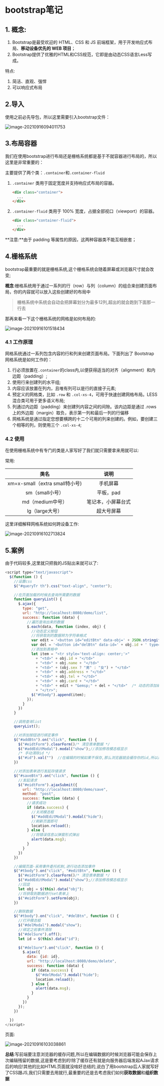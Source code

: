 # bootstrap笔记

## 1. 概念:

1. Bootstrap是最受欢迎的 HTML、CSS 和 JS 前端框架，用于开发响应式布局、**移动设备优先的 WEB 项目**；
2. Bootstrap提供了优雅的HTML和CSS规范，它即是由动态CSS语言Less写成。

特点:

1. 简洁、直观、强悍
2. 可以响应式布局

## 2.导入

使用之前必先导包，所以这里需要引入bootstrap文件：

![image-20210916094011753](https://springcloud-hrm-miao.oss-cn-beijing.aliyuncs.com/markdown/imgs/image-20210916094011753.png)

## 3.布局容器

我们在使用bootstrap进行布局还是栅格系统都是基于不就容器进行布局的，所以这里是非常重要的：

主要提供了两个类：`.container`和`.container-fluid`

1. `.container` 类用于固定宽度并支持响应式布局的容器。

   ```html
   <div class="container">
     ...
   </div>
   ```

2. `.container-fluid` 类用于 100% 宽度，占据全部视口（viewport）的容器。

   ```html
   <div class="container-fluid">
     ...
   </div>
   ```

**注意:**由于 padding 等属性的原因，这两种容器类不能互相嵌套；

## 4.栅格系统

bootstrap最重要的就是栅格系统,这个栅格系统会随着屏幕或浏览器尺寸就会改变;

**概念**:栅格系统用于通过一系列的行（row）与列（column）的组合来创建页面布局，你的内容就可以放入这些创建好的布局中

> 栅格系统中系统会自动会把屏幕划分为最多12列,超出的就会跑到下面那一行去

那再来看一下这个栅格系统的网格是如何布局的:

![image-20210916101518434](https://springcloud-hrm-miao.oss-cn-beijing.aliyuncs.com/markdown/imgs/image-20210916101518434.png)

### 4.1 工作原理

网格系统通过一系列包含内容的行和列来创建页面布局。下面列出了 Bootstrap 网格系统是如何工作的：

1. 行必须放置在`.container`的class内,以便获得适当的对齐（alignment）和内边距（padding）;
2. 使用行来创建列的水平组;
3. 内容应该放置在列内，且唯有列可以是行的直接子元素;
4. 预定义的网格类，比如 `.row` 和 `.col-xs-4`，可用于快速创建网格布局。LESS 混合类可用于更多语义布局;
5. 列通过内边距（padding）来创建列内容之间的间隙。该内边距是通过 .rows 上的外边距（margin）取负，表示第一列和最后一列的行偏移
6. 网格系统是通过指定您想要横跨的十二个可用的列来创建的。例如，要创建三个相等的列，则使用三个 `.col-xs-4`;

### 4.2 使用

在使用栅格系统中有专门的类是人家写好了我们就只需要拿来用就可以:

常用:

|              类名              |        说明        |
| :----------------------------: | :----------------: |
| xm=x-small（extra small特小号) |      手机屏幕      |
|        sm（small小号）         |     平板，pad      |
|        md（medium中号）        | 笔记本，小屏幕台式 |
|        lg（large大号）         |     超大号屏幕     |

这里详细解释网格系统如何跨设备工作:

![image-20210916102713824](https://springcloud-hrm-miao.oss-cn-beijing.aliyuncs.com/markdown/imgs/image-20210916102713824.png)

## 5.案例

由于代码较多,这里就只把我的JS贴出来就可以了:

```javascript
<script type="text/javascript">
  $(function () {
    //设置css
    $("#queryTr th").css("text-align", "center");

    //在页面加载的时候去查询所需要的数据
    function queryList() {
      $.ajax({
        type: "get",
        url: "http://localhost:8080/demo/list",
        success: function (data) {
          //遍历查询出来的数据
          $.each(data, function (index, obj) {
            //动态定义按钮
            //将获取到的数据转为字符串格式
            var edit = '<button id="editBtn" data-obj=' + JSON.stringify(obj) + ' type="button" class="btn btn-primary btn-xs glyphicon glyphicon-pencil">编辑</button>'
            var del = '<button id="delBtn" data-id=' + obj.id + ' type="button" class="btn btn-danger btn-xs glyphicon glyphicon-trash">删除</button>'
            //添加到表格中
            let item = "<tr style='text-align: center;'>"
              + "<td>" + obj.id + "</td>"
              + "<td>" + obj.name + "</td>"
              + "<td>" + (obj.sex ? "男" : "女") + "</td>"
              + "<td>" + obj.address + "</td>"
              + "<td>" + obj.tel + "</td>"
              + "<td>" + obj.card + "</td>"
              + "<td>" + edit + "&emsp;" + del + "</td>"  /* 动态的添加编辑删除按钮 */
              + "</tr>";
            $("#tbody").append(item);
          });
        }
      })
    }

    //调用查询list
    queryList();

    //对添加按钮进行绑定事件
    $("#addBtn").on("click", function () {
      $("#eidtForm").clearForm()/* 清空表单数据 */
      $("#addEditModal").modal("show");//添加修改模态框显示
      /* 手动清除id */
      $("#id").val("")  //在编辑的时候如果不保存,那么浏览器就会缓存你的id,所以这里要清除
    })

    //对添加表单进行发起存储请求
    $("#saveBtn").on("click", function () {
      //发起请求
      $("#eidtForm").ajaxSubmit({
        url: "http://localhost:8080/demo/save",
        method: "post",
        success: function (data) {
          //请求成功
          if (data.success) {
            //关闭模态框
            $("#addEditModal").modal("hide");
            //刷新页面即可
            location.reload();
          } else {
            //将错误信息以弹窗形式弹出
            alert(data.msg);
          }
        }
      })
    })

    //编辑页面-采用事件委托机制,进行动态添加事件
    $("#tbody").on("click", "#editBtn", function () {
      $("#eidtForm").clearForm()/* 清空表单数据 */
      $("#addEditModal").modal("show");//添加修改模态框显示
      //回显
      let obj = $(this).data("obj");
      //将获取到数据进行set表单上
      $("#eidtForm").setForm(obj);
    })

    //删除数据
    $("#tbody").on("click", "#delBtn", function () {
      //打开模态框
      $("#delModal").modal("show");
      //绑定之前事件清除
      $("#delSure").off();
      let id = $(this).data("id");

      $("#delSure").on("click", function () {
        $.ajax({
          data: {id: id},
          url: "http://localhost:8080/demo/delete",
          success: function (data) {
            if (data.success) {
              $("#delModal").modal("hide");
              location.reload();
            } else {
              alert(data.msg);
            }
          }
        })
      });
    })

  })
</script>
```

页面:

![image-20210916103038861](https://springcloud-hrm-miao.oss-cn-beijing.aliyuncs.com/markdown/imgs/image-20210916103038861.png)

**总结**:写前端要注意浏览器的缓存问题,所以在编辑数据的时候浏览器可能会保存上次编辑残留的数据,这是要考虑到的!除了缓存还有就是向服务器后端发起AJax请求后的响应!其他的比如HTML页面就没啥好总结的,说白了用bootstrap后人家就写好了CSS跟JS,我们只需要去用就行,最重要的还是去考虑我们如何**获取数据**和**组织数据**

